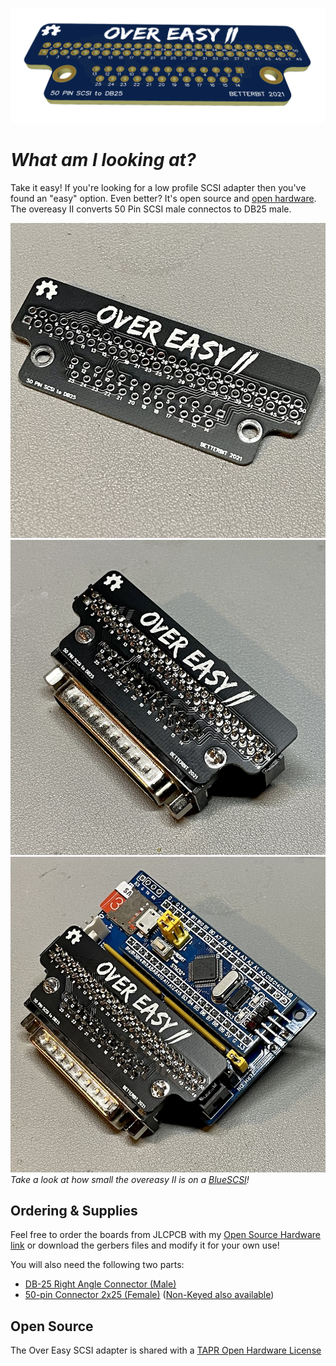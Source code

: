 !["Over Easy II" 3D preview](images/overeasyII_banner.png)

# *What am I looking at?*
Take it easy! If you're looking for a low profile SCSI adapter then you've found an "easy" option. Even better? It's open source and [open hardware](https://oshwlab.com/stephenarsenault/scsi50-to-db25). The overeasy II converts 50 Pin SCSI male connectos to DB25 male.

![An unpopulated overeasy II Adapter board](images/overeasyII_1.jpg)
![A populated overeasy II Adapter](images/overeasyII_2.jpg)
![An overeasy II Adapter on a BlueSCSI](images/overeasyII_3.jpg)
*Take a look at how small the overeasy II is on a [BlueSCSI](https://github.com/erichelgeson/BlueSCSI)!*

## Ordering & Supplies
Feel free to order the boards from JLCPCB with my [Open Source Hardware link]() or download the gerbers files and modify it for your own use!

You will also need the following two parts:
* [DB-25 Right Angle Connector (Male)](https://www.mouser.com/ProductDetail/Amphenol-Commercial-Products/L717SDB25P1ACH4F?qs=wLKqLMNa9uK09vZ5aEaCHw%3D%3D)
* [50-pin Connector 2x25 (Female)](https://www.digikey.com/en/products/detail/sullins-connector-solutions/SFH11-PBPC-D25-ST-BK/1990094) ([Non-Keyed also available](https://www.mouser.com/ProductDetail/3M-Electronic-Solutions-Division/929975-01-25-RK?qs=4V84emjyG36i%2FNBH2jFhRw%3D%3D))

## Open Source
The Over Easy SCSI adapter is shared with a [TAPR Open Hardware License](https://tapr.org/the-tapr-open-hardware-license/)
